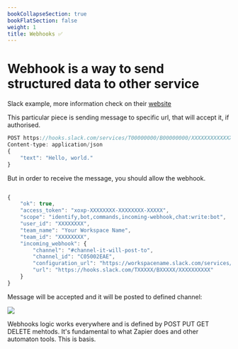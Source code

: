 ```yaml
---
bookCollapseSection: true
bookFlatSection: false
weight: 1
title: Webhooks ✅
---
```


# Webhook is a way to send structured data to other service

Slack example, more information check on their [website](https://api.slack.com/messaging/webhooks "Webhooks Slack")

This particular piece is sending message to specific url, that will accept it, if authorised.

```javascript
POST https://hooks.slack.com/services/T00000000/B00000000/XXXXXXXXXXXXXXXXXXXXXXXX
Content-type: application/json
{
    "text": "Hello, world."
}
```


But in order to receive the message, you should allow the webhook.

```javascript

{
    "ok": true,
    "access_token": "xoxp-XXXXXXXX-XXXXXXXX-XXXXX",
    "scope": "identify,bot,commands,incoming-webhook,chat:write:bot",
    "user_id": "XXXXXXXX",
    "team_name": "Your Workspace Name",
    "team_id": "XXXXXXXX",
    "incoming_webhook": {
        "channel": "#channel-it-will-post-to",
        "channel_id": "C05002EAE",
        "configuration_url": "https://workspacename.slack.com/services/BXXXXX",
        "url": "https://hooks.slack.com/TXXXXX/BXXXXX/XXXXXXXXXX"
    }
}
```

Message will be accepted and it will be posted to defined channel:

![](https://a.slack-edge.com/80588/img/api/messaging_getting_started_threading.png)

Webhooks logic works everywhere and is defined by POST PUT GET DELETE mehtods. It's fundamental to what Zapier does and other automaton tools. This is basis.